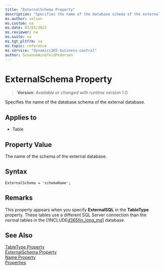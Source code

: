 ```yaml
---
title: "ExternalSchema Property"
description: "Specifies the name of the database schema of the external database."
ms.author: solsen
ms.custom: na
ms.date: 03/03/2022
ms.reviewer: na
ms.suite: na
ms.tgt_pltfrm: na
ms.topic: reference
ms.service: "dynamics365-business-central"
author: SusanneWindfeldPedersen
---
```

[//]: # (START>DO_NOT_EDIT)
[//]: # (IMPORTANT:Do not edit any of the content between here and the END>DO_NOT_EDIT.)
[//]: # (Any modifications should be made in the .xml files in the ModernDev repo.)
# ExternalSchema Property
> **Version**: _Available or changed with runtime version 1.0._

Specifies the name of the database schema of the external database.

## Applies to
-   Table

[//]: # (IMPORTANT: END>DO_NOT_EDIT)

## Property Value

The name of the schema of the external database.  

## Syntax

```AL
ExternalSchema = 'schemaName';
```
 
## Remarks  

This property appears when you specify **ExternalSQL** in the **TableType** property. These tables use a different SQL Server connection than the normal tables in the [!INCLUDE[d365fin_long_md](../includes/d365fin_long_md.md)] database.  
  
## See Also  

[TableType Property](devenv-tabletype-property.md)   
[ExternalSchema Property](devenv-externalschema-property.md)   
[Name Property](./devenv-properties.md)   
[Properties](devenv-properties.md)